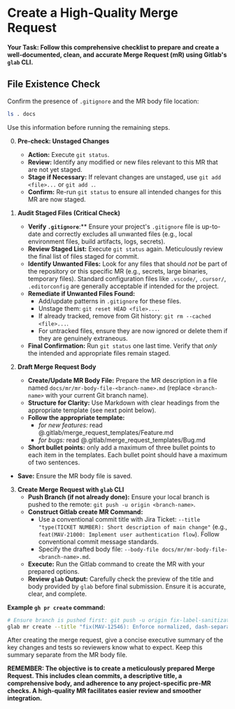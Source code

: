 # Create a High-Quality Merge Request

**Your Task: Follow this comprehensive checklist to prepare and create a well-documented, clean, and accurate Merge Request (mR) using Gitlab's `glab` CLI.**

## File Existence Check

Confirm the presence of `.gitignore` and the MR body file location:

```bash
ls . docs
```

Use this information before running the remaining steps.

0.  **Pre-check: Unstaged Changes**
    - **Action:** Execute `git status`.
    - **Review:** Identify any modified or new files relevant to this MR that are not yet staged.
    - **Stage if Necessary:** If relevant changes are unstaged, use `git add <file>...` or `git add .`.
    - **Confirm:** Re-run `git status` to ensure all intended changes for this MR are now staged.

1.  **Audit Staged Files (Critical Check)**
    - **Verify `.gitignore`**:** Ensure your project's `.gitignore` file is up-to-date and correctly excludes all unwanted files (e.g., local environment files, build artifacts, logs, secrets).
    - **Review Staged List:** Execute `git status` again. Meticulously review the final list of files staged for commit.
    - **Identify Unwanted Files:** Look for any files that should *not* be part of the repository or this specific MR (e.g., secrets, large binaries, temporary files). Standard configuration files like `.vscode/`, `.cursor/`, `.editorconfig` are generally acceptable if intended for the project.
    - **Remediate if Unwanted Files Found:**
        - Add/update patterns in `.gitignore` for these files.
        - Unstage them: `git reset HEAD <file>...`.
        - If already tracked, remove from Git history: `git rm --cached <file>...`.
        - For untracked files, ensure they are now ignored or delete them if they are genuinely extraneous.
    - **Final Confirmation:** Run `git status` one last time. Verify that *only* the intended and appropriate files remain staged.

2.  **Draft Merge Request Body**
    - **Create/Update MR Body File:** Prepare the MR description in a file named `docs/mr/mr-body-file-<branch-name>.md` (replace `<branch-name>` with your current Git branch name).
    - **Structure for Clarity:** Use Markdown with clear headings from the appropriate template (see next point below).
    - **Follow the appropriate template:**
      - *for new features:* read @.gitlab/merge_request_templates/Feature.md
      - *for bugs:* read @.gitlab/merge_request_templates/Bug.md
    - **Short bullet points:** only add a maximum of three bullet points to each item in the templates. Each bullet point should have a maximum of two sentences.
  - **Save:** Ensure the MR body file is saved.

3.  **Create Merge Request with `glab` CLI**
    - **Push Branch (if not already done):** Ensure your local branch is pushed to the remote: `git push -u origin <branch-name>`.
    - **Construct Gitlab create MR Command:**
        - Use a conventional commit title with Jira Ticket: `--title "type(TICKET NUMBER): Short description of main change"` (e.g., `feat(MAV-21000: Implement user authentication flow`). Follow conventional commit message standards.
        - Specify the drafted body file: `--body-file docs/mr/mr-body-file-<branch-name>.md`.
    - **Execute:** Run the Gitlab command to create the MR with your prepared options.
    - **Review `glab` Output:** Carefully check the preview of the title and body provided by `glab` before final submission. Ensure it is accurate, clear, and complete.

**Example `gh pr create` command:**

```bash
# Ensure branch is pushed first: git push -u origin fix-label-sanitization
glab mr create --title "fix(MAV-12546): Enforce normalized, dash-separated, lowercase labels" --description-file docs/mr/mr-body-file-fix-label-sanitization.md
```

After creating the merge request, give a concise executive summary of the key changes and tests so reviewers know what to expect. Keep this summary separate from the MR body file.

**REMEMBER: The objective is to create a meticulously prepared Merge Request. This includes clean commits, a descriptive title, a comprehensive body, and adherence to any project-specific pre-MR checks. A high-quality MR facilitates easier review and smoother integration.**
